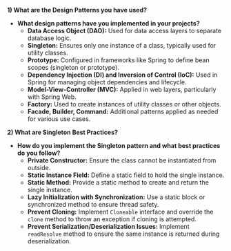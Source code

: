 **1) What are the Design Patterns you have used?**

- **What design patterns have you implemented in your projects?**
  - **Data Access Object (DAO):** Used for data access layers to separate database logic.
  - **Singleton:** Ensures only one instance of a class, typically used for utility classes.
  - **Prototype:** Configured in frameworks like Spring to define bean scopes (singleton or prototype).
  - **Dependency Injection (DI) and Inversion of Control (IoC):** Used in Spring for managing object dependencies and lifecycle.
  - **Model-View-Controller (MVC):** Applied in web layers, particularly with Spring Web.
  - **Factory:** Used to create instances of utility classes or other objects.
  - **Facade, Builder, Command:** Additional patterns applied as needed for various use cases.

**2) What are Singleton Best Practices?**

- **How do you implement the Singleton pattern and what best practices do you follow?**
  - **Private Constructor:** Ensure the class cannot be instantiated from outside.
  - **Static Instance Field:** Define a static field to hold the single instance.
  - **Static Method:** Provide a static method to create and return the single instance.
  - **Lazy Initialization with Synchronization:** Use a static block or synchronized method to ensure thread safety.
  - **Prevent Cloning:** Implement `Cloneable` interface and override the `clone` method to throw an exception if cloning is attempted.
  - **Prevent Serialization/Deserialization Issues:** Implement `readResolve` method to ensure the same instance is returned during deserialization.
